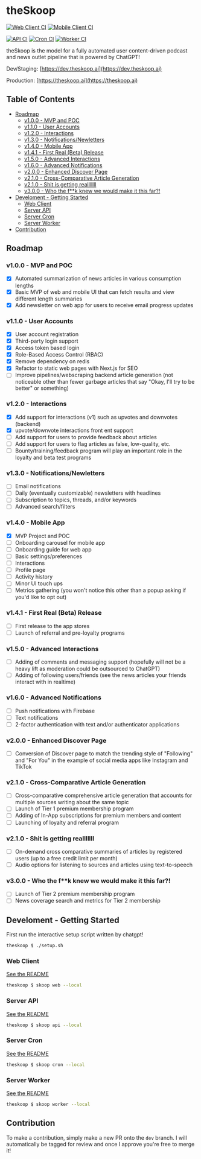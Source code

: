 # theSkoop <!-- omit in toc -->

[![Web Client CI](https://github.com/NoodleOfDeath/theskoop/actions/workflows/web-ci.yaml/badge.svg)](https://github.com/NoodleOfDeath/theskoop/actions/workflows/web-ci.yaml)
[![Mobile Client CI](https://github.com/NoodleOfDeath/theskoop/actions/workflows/mobile-ci.yaml/badge.svg)](https://github.com/NoodleOfDeath/theskoop/actions/workflows/mobile-ci.yaml)

[![API CI](https://github.com/NoodleOfDeath/theskoop/actions/workflows/api-ci.yaml/badge.svg)](https://github.com/NoodleOfDeath/theskoop/actions/workflows/api-ci.yaml)
[![Cron CI](https://github.com/NoodleOfDeath/theskoop/actions/workflows/cron-ci.yaml/badge.svg)](https://github.com/NoodleOfDeath/theskoop/actions/workflows/cron-ci.yaml)
[![Worker CI](https://github.com/NoodleOfDeath/theskoop/actions/workflows/worker-ci.yaml/badge.svg)](https://github.com/NoodleOfDeath/theskoop/actions/workflows/worker-ci.yaml)

theSkoop is the model for a fully automated user content-driven podcast and news outlet pipeline that is powered by ChatGPT!

Dev/Staging: [https://dev.theskoop.ai](https://dev.theskoop.ai)

Production: [https://theskoop.ai](https://theskoop.ai)

## Table of Contents <!-- omit in toc -->

- [Roadmap](#roadmap)
  - [v1.0.0 - MVP and POC](#v100---mvp-and-poc)
  - [v1.1.0 - User Accounts](#v110---user-accounts)
  - [v1.2.0 - Interactions](#v120---interactions)
  - [v1.3.0 - Notifications/Newletters](#v130---notificationsnewletters)
  - [v1.4.0 - Mobile App](#v140---mobile-app)
  - [v1.4.1 - First Real (Beta) Release](#v141---first-real-beta-release)
  - [v1.5.0 - Advanced Interactions](#v150---advanced-interactions)
  - [v1.6.0 - Advanced Notifications](#v160---advanced-notifications)
  - [v2.0.0 - Enhanced Discover Page](#v200---enhanced-discover-page)
  - [v2.1.0 - Cross-Comparative Article Generation](#v210---cross-comparative-article-generation)
  - [v2.1.0 - Shit is getting realllllll](#v210---shit-is-getting-realllllll)
  - [v3.0.0 - Who the f\*\*k knew we would make it this far?!](#v300---who-the-fk-knew-we-would-make-it-this-far)
- [Develoment - Getting Started](#develoment---getting-started)
  - [Web Client](#web-client)
  - [Server API](#server-api)
  - [Server Cron](#server-cron)
  - [Server Worker](#server-worker)
- [Contribution](#contribution)

## Roadmap

### v1.0.0 - MVP and POC

- [x] Automated summarization of news articles in various consumption lengths
- [x] Basic MVP of web and mobile UI that can fetch results and view different length summaries
- [x] Add newsletter on web app for users to receive email progress updates

### v1.1.0 - User Accounts

- [x] User account registration
- [x] Third-party login support
- [x] Access token based login
- [x] Role-Based Access Control (RBAC)
- [x] Remove dependency on redis
- [x] Refactor to static web pages with Next.js for SEO
- [ ] Improve pipelines/webscraping backend article generation (not noticeable other than fewer garbage articles that say "Okay, I'll try to be better" or something)

### v1.2.0 - Interactions

- [x] Add support for interactions (v1) such as upvotes and downvotes (backend)
- [x] upvote/downvote interactions front ent support
- [ ] Add support for users to provide feedback about articles
- [ ] Add support for users to flag articles as false, low-quality, etc.
- [ ] Bounty/training/feedback program will play an important role in the loyalty and beta test programs

### v1.3.0 - Notifications/Newletters

- [ ] Email notifications
- [ ] Daily (eventually customizable) newsletters with headlines
- [ ] Subscription to topics, threads, and/or keywords
- [ ] Advanced search/filters

### v1.4.0 - Mobile App

- [x] MVP Project and POC
- [ ] Onboarding carousel for mobile app
- [ ] Onboarding guide for web app
- [ ] Basic settings/preferences
- [ ] Interactions
- [ ] Profile page
- [ ] Activity history
- [ ] Minor UI touch ups
- [ ] Metrics gathering (you won't notice this other than a popup asking if you'd like to opt out)

### v1.4.1 - First Real (Beta) Release

- [ ] First release to the app stores
- [ ] Launch of referral and pre-loyalty programs

### v1.5.0 - Advanced Interactions

- [ ] Adding of comments and messaging support (hopefully will not be a heavy lift as moderation could be outsourced to ChatGPT)
- [ ] Adding of following users/friends (see the news articles your friends interact with in realtime)

### v1.6.0 - Advanced Notifications

- [ ] Push notifications with Firebase
- [ ] Text notifications
- [ ] 2-factor authentication with text and/or authenticator applications

### v2.0.0 - Enhanced Discover Page

- [ ] Conversion of Discover page to match the trending style of "Following" and "For You" in the example of social media apps like Instagram and TikTok

### v2.1.0 - Cross-Comparative Article Generation

- [ ] Cross-comparative comprehensive article generation that accounts for multiple sources writing about the same topic
- [ ] Launch of Tier 1 premium membership program
- [ ] Adding of In-App subscriptions for premium members and content
- [ ] Launching of loyalty and referral program

### v2.1.0 - Shit is getting realllllll

- [ ] On-demand cross comparative summaries of articles by registered users (up to a free credit limit per month)
- [ ] Audio options for listening to sources and articles using text-to-speech

### v3.0.0 - Who the f\*\*k knew we would make it this far?!

- [ ] Launch of Tier 2 premium membership program
- [ ] News coverage search and metrics for Tier 2 membership

## Develoment - Getting Started

First run the interactive setup script written by chatgpt!

```bash
theskoop $ ./setup.sh
```

### Web Client

[See the README](src/web/README.md)

```bash
theskoop $ skoop web --local
```

### Server API

[See the README](src/server/README.md)

```bash
theskoop $ skoop api --local
```

### Server Cron

[See the README](src/server/README.md)

```bash
theskoop $ skoop cron --local
```

### Server Worker

[See the README](src/server/README.md)

```bash
theskoop $ skoop worker --local
```

## Contribution

To make a contribution, simply make a new PR onto the `dev` branch. I will automatically be tagged for review and once I approve you're free to merge it!
